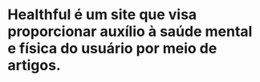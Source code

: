 <h1><b>Healthful é um site que visa proporcionar auxílio à saúde mental e física do usuário por meio de artigos.</b></h1>
